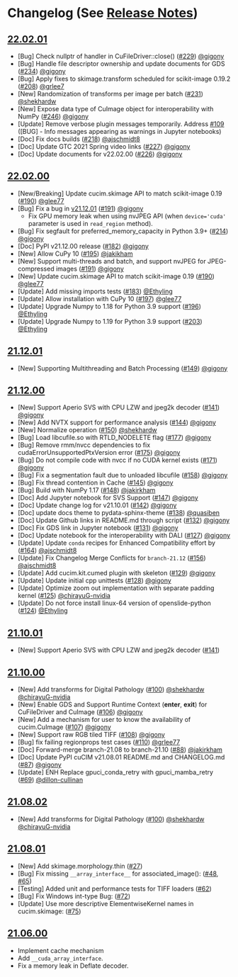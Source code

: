 
# Changelog (See [Release Notes](https://github.com/rapidsai/cucim/wiki/Release-Notes))

## [22.02.01](https://github.com/rapidsai/cucim/wiki/release_notes_v22.02.01)

- [Bug] Check nullptr of handler in CuFileDriver::close() ([#229](https://github.com/rapidsai/cucim/pull/229)) [@gigony](https://github.com/gigony)
- [Bug] Handle file descriptor ownership and update documents for GDS ([#234](https://github.com/rapidsai/cucim/pull/234)) [@gigony](https://github.com/gigony)
- [Bug] Apply fixes to skimage.transform scheduled for scikit-image 0.19.2 ([#208](https://github.com/rapidsai/cucim/pull/208)) [@grlee7](https://github.com/grlee7)
- [New] Randomization of transforms per image per batch ([#231](https://github.com/rapidsai/cucim/pull/231)) [@shekhardw](https://github.com/shekhardw)
- [New] Expose data type of CuImage object for interoperability with NumPy ([#246](https://github.com/rapidsai/cucim/pull/246)) [@gigony](https://github.com/gigony)
- [Update] Remove verbose plugin messages temporarily. Address [#109](https://github.com/rapidsai/cucim/issues/109) ([BUG] - Info messages appearing as warnings in Jupyter notebooks)
- [Doc] Fix docs builds ([#218](https://github.com/rapidsai/cucim/pull/218)) [@ajschmidt8](https://github.com/ajschmidt8)
- [Doc] Update GTC 2021 Spring video links ([#227](https://github.com/rapidsai/cucim/pull/227)) [@gigony](https://github.com/gigony)
- [Doc] Update documents for v22.02.00 ([#226](https://github.com/rapidsai/cucim/pull/226)) [@gigony](https://github.com/gigony)

## [22.02.00](https://github.com/rapidsai/cucim/wiki/release_notes_v22.02.00)

- [New/Breaking] Update cucim.skimage API to match scikit-image 0.19 ([#190](https://github.com/rapidsai/cucim/pull/190)) [@glee77](https://github.com/glee77)
- [Bug] Fix a bug in [v21.12.01](https://github.com/rapidsai/cucim/wiki/release_notes_v21.12.01) ([#191](https://github.com/rapidsai/cucim/pull/191)) [@gigony](https://github.com/gigony)
  - Fix GPU memory leak when using nvJPEG API (when `device='cuda'` parameter is used in `read_region` method).
- [Bug] Fix segfault for preferred_memory_capacity in Python 3.9+ ([#214](https://github.com/rapidsai/cucim/pull/214)) [@gigony](https://github.com/gigony)
- [Doc] PyPI v21.12.00 release ([#182](https://github.com/rapidsai/cucim/pull/182)) [@gigony](https://github.com/gigony)
- [New] Allow CuPy 10 ([#195](https://github.com/rapidsai/cucim/pull/195)) [@jakikham](https://github.com/jakikham)
- [New] Support multi-threads and batch, and support nvJPEG for JPEG-compressed images ([#191](https://github.com/rapidsai/cucim/pull/191)) [@gigony](https://github.com/gigony)
- [New] Update cucim.skimage API to match scikit-image 0.19 ([#190](https://github.com/rapidsai/cucim/pull/190)) [@glee77](https://github.com/glee77)
- [Update] Add missing imports tests ([#183](https://github.com/rapidsai/cucim/pull/183)) [@Ethyling](https://github.com/Ethyling)
- [Update] Allow installation with CuPy 10 ([#197](https://github.com/rapidsai/cucim/pull/197)) [@glee77](https://github.com/glee77)
- [Update] Upgrade Numpy to 1.18 for Python 3.9 support ([#196](https://github.com/rapidsai/cucim/pull/196)) [@Ethyling](https://github.com/Ethyling)
- [Update] Upgrade Numpy to 1.19 for Python 3.9 support ([#203](https://github.com/rapidsai/cucim/pull/203)) [@Ethyling](https://github.com/Ethyling)

## [21.12.01](https://github.com/rapidsai/cucim/wiki/release_notes_v21.12.01)

- [New] Supporting Multithreading and Batch Processing ([#149](https://github.com/rapidsai/cucim/issues/149)) [@gigony](https://github.com/gigony)

## [21.12.00](https://github.com/rapidsai/cucim/wiki/release_notes_v21.12.00)

- [New] Support Aperio SVS with CPU LZW and jpeg2k decoder ([#141](https://github.com/rapidsai/cucim/pull/141)) [@gigony](https://github.com/gigony)
- [New] Add NVTX support for performance analysis ([#144](https://github.com/rapidsai/cucim/pull/144)) [@gigony](https://github.com/gigony)
- [New] Normalize operation ([#150](https://github.com/rapidsai/cucim/pull/150)) [@shekhardw](https://github.com/shekhardw)
- [Bug] Load libcufile.so with RTLD_NODELETE flag ([#177](https://github.com/rapidsai/cucim/pull/177)) [@gigony](https://github.com/gigony)
- [Bug] Remove rmm/nvcc dependencies to fix cudaErrorUnsupportedPtxVersion error ([#175](https://github.com/rapidsai/cucim/pull/175)) [@gigony](https://github.com/gigony)
- [Bug] Do not compile code with nvcc if no CUDA kernel exists ([#171](https://github.com/rapidsai/cucim/pull/171)) [@gigony](https://github.com/gigony)
- [Bug] Fix a segmentation fault due to unloaded libcufile ([#158](https://github.com/rapidsai/cucim/pull/158)) [@gigony](https://github.com/gigony)
- [Bug] Fix thread contention in Cache ([#145](https://github.com/rapidsai/cucim/pull/145)) [@gigony](https://github.com/gigony)
- [Bug] Build with NumPy 1.17 ([#148](https://github.com/rapidsai/cucim/pull/148)) [@jakirkham](https://github.com/jakirkham)
- [Doc] Add Jupyter notebook for SVS Support ([#147](https://github.com/rapidsai/cucim/pull/147)) [@gigony](https://github.com/gigony)
- [Doc] Update change log for v21.10.01 ([#142](https://github.com/rapidsai/cucim/pull/142)) [@gigony](https://github.com/gigony)
- [Doc] update docs theme to pydata-sphinx-theme ([#138](https://github.com/rapidsai/cucim/pull/138)) [@quasiben](https://github.com/quasiben)
- [Doc] Update Github links in README.md through script ([#132](https://github.com/rapidsai/cucim/pull/132)) [@gigony](https://github.com/gigony)
- [Doc] Fix GDS link in Jupyter notebook ([#131](https://github.com/rapidsai/cucim/pull/131)) [@gigony](https://github.com/gigony)
- [Doc] Update notebook for the interoperability with DALI ([#127](https://github.com/rapidsai/cucim/pull/127)) [@gigony](https://github.com/gigony)
- [Update] Update `conda` recipes for Enhanced Compatibility effort by ([#164](https://github.com/rapidsai/cucim/pull/164)) [@ajschmidt8](https://github.com/ajschmidt8)
- [Update] Fix Changelog Merge Conflicts for `branch-21.12` ([#156](https://github.com/rapidsai/cucim/pull/156)) [@ajschmidt8](https://github.com/ajschmidt8)
- [Update] Add cucim.kit.cumed plugin with skeleton ([#129](https://github.com/rapidsai/cucim/pull/129)) [@gigony](https://github.com/gigony)
- [Update] Update initial cpp unittests ([#128](https://github.com/rapidsai/cucim/pull/128)) [@gigony](https://github.com/gigony)
- [Update] Optimize zoom out implementation with separate padding kernel ([#125](https://github.com/rapidsai/cucim/pull/125)) [@chirayuG-nvidia](https://github.com/chirayuG-nvidia)
- [Update] Do not force install linux-64 version of openslide-python ([#124](https://github.com/rapidsai/cucim/pull/124)) [@Ethyling](https://github.com/Ethyling)

## [21.10.01](https://github.com/rapidsai/cucim/wiki/release_notes_v21.10.01)

- [New] Support Aperio SVS with CPU LZW and jpeg2k decoder ([#141](https://github.com/rapidsai/cucim/pull/141))

## [21.10.00](https://github.com/rapidsai/cucim/wiki/release_notes_v21.10.00)

- [New] Add transforms for Digital Pathology ([#100](https://github.com/rapidsai/cucim/pull/100)) [@shekhardw](https://github.com/shekhardw) [@chirayuG-nvidia](https://github.com/chirayuG-nvidia)
- [New] Enable GDS and Support Runtime Context (__enter__, __exit__) for CuFileDriver and CuImage ([#106](https://github.com/rapidsai/cucim/pull/106)) [@gigony](https://github.com/gigony)
- [New] Add a mechanism for user to know the availability of cucim.CuImage ([#107](https://github.com/rapidsai/cucim/pull/107)) [@gigony](https://github.com/gigony)
- [New] Support raw RGB tiled TIFF ([#108](https://github.com/rapidsai/cucim/pull/108)) [@gigony](https://github.com/gigony)
- [Bug] fix failing regionprops test cases ([#110](https://github.com/rapidsai/cucim/pull/110)) [@grlee77](https://github.com/grlee77)
- [Doc] Forward-merge branch-21.08 to branch-21.10 ([#88](https://github.com/rapidsai/cucim/pull/88)) [@jakirkham](https://github.com/jakirkham)
- [Doc] Update PyPI cuCIM v21.08.01 README.md and CHANGELOG.md ([#87](https://github.com/rapidsai/cucim/pull/87)) [@gigony](https://github.com/gigony)
- [Update] ENH Replace gpuci_conda_retry with gpuci_mamba_retry ([#69](https://github.com/rapidsai/cucim/pull/69)) [@dillon-cullinan](https://github.com/dillon-cullinan)

## [21.08.02](https://github.com/rapidsai/cucim/wiki/release_notes_v21.08.02)

- [New] Add transforms for Digital Pathology ([#100](https://github.com/rapidsai/cucim/pull/100)) [@shekhardw](https://github.com/shekhardw) [@chirayuG-nvidia](https://github.com/chirayuG-nvidia)

## [21.08.01](https://github.com/rapidsai/cucim/wiki/release_notes_v21.08.01)

- [New] Add skimage.morphology.thin ([#27](https://github.com/rapidsai/cucim/pull/27))
- [Bug] Fix missing `__array_interface__` for associated_image(): ([#48](https://github.com/rapidsai/cucim/pull/48), [#65](https://github.com/rapidsai/cucim/pull/65))
- [Testing] Added unit and performance tests for TIFF loaders ([#62](https://github.com/rapidsai/cucim/pull/62))
- [Bug] Fix Windows int-type Bug: ([#72](https://github.com/rapidsai/cucim/pull/72))
- [Update] Use more descriptive ElementwiseKernel names in cucim.skimage: ([#75](https://github.com/rapidsai/cucim/pull/75))

## [21.06.00](https://github.com/rapidsai/cucim/wiki/release_notes_v21.06.00)

- Implement cache mechanism
- Add `__cuda_array_interface`.
- Fix a memory leak in Deflate decoder.
